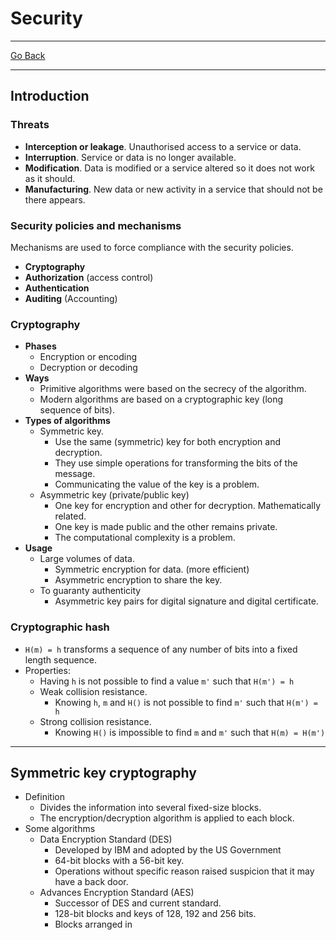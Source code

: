 # Security
---
[Go Back](../README.md)

---
## Introduction
### Threats
- **Interception or leakage**. Unauthorised access to a service or data.
- **Interruption**. Service or data is no longer available.
- **Modification**. Data is modified or a service altered so it does not work as it should.
- **Manufacturing**. New data or new activity in a service that should not be there appears.
### Security policies and mechanisms
Mechanisms are used to force compliance with the security policies.
- **Cryptography**
- **Authorization** (access control)
- **Authentication**
- **Auditing** (Accounting)
### Cryptography
- **Phases**
	- Encryption or encoding
	- Decryption or decoding
- **Ways**
	- Primitive algorithms were based on the secrecy of the algorithm.
	- Modern algorithms are based on a cryptographic key (long sequence of bits).
- **Types of algorithms**
	- Symmetric key.
		- Use the same (symmetric) key for both encryption and decryption.
		- They use simple operations for transforming the bits of the message.
		- Communicating the value of the key is a problem.
	- Asymmetric key (private/public key)
		- One key for encryption and other for decryption. Mathematically related.
		- One key is made public and the other remains private.
		- The computational complexity is a problem.
- **Usage**
	- Large volumes of data.
		- Symmetric encryption for data. (more efficient)
		- Asymmetric encryption to share the key.
	- To guaranty authenticity
		- Asymmetric key pairs for digital signature and digital certificate.
### Cryptographic hash
- `H(m) = h` transforms a sequence of any number of bits into a fixed length sequence.
- Properties:
	- Having `h` is not possible to find a value `m'` such that `H(m') = h`
	- Weak collision resistance.
		- Knowing `h`, `m` and `H()` is not possible to find `m'` such that `H(m') = h` 
	- Strong collision resistance.
		- Knowing `H()` is impossible to find `m` and `m'` such that `H(m) = H(m')`
---
## Symmetric key cryptography
- Definition
	- Divides the information into several fixed-size blocks.
	- The encryption/decryption algorithm is applied to each block.
- Some algorithms
	- Data Encryption Standard (DES)
		- Developed by IBM and adopted by the US Government
		- 64-bit blocks with a 56-bit key.
		- Operations without specific reason raised suspicion that it may have a back door.
	- Advances Encryption Standard (AES)
		- Successor of DES and current standard.
		- 128-bit blocks and keys of 128, 192 and 256 bits.
		- Blocks arranged in 